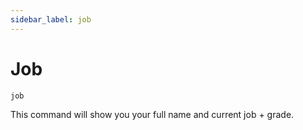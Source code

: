 ```yaml
---
sidebar_label: job
---
```


# Job

```
job
```
This command will show you your full name and current job + grade.

